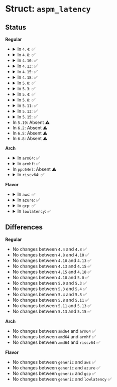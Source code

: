 # Struct: <code>aspm_latency</code>

## Status
<b>Regular</b>
<ul>
<li>
<details>
<summary>In <code>4.4</code>: ✅</summary>

```c
struct aspm_latency {
    u32 l0s;
    u32 l1;
};
```
</details>
</li>
<li>
<details>
<summary>In <code>4.8</code>: ✅</summary>

```c
struct aspm_latency {
    u32 l0s;
    u32 l1;
};
```
</details>
</li>
<li>
<details>
<summary>In <code>4.10</code>: ✅</summary>

```c
struct aspm_latency {
    u32 l0s;
    u32 l1;
};
```
</details>
</li>
<li>
<details>
<summary>In <code>4.13</code>: ✅</summary>

```c
struct aspm_latency {
    u32 l0s;
    u32 l1;
};
```
</details>
</li>
<li>
<details>
<summary>In <code>4.15</code>: ✅</summary>

```c
struct aspm_latency {
    u32 l0s;
    u32 l1;
};
```
</details>
</li>
<li>
<details>
<summary>In <code>4.18</code>: ✅</summary>

```c
struct aspm_latency {
    u32 l0s;
    u32 l1;
};
```
</details>
</li>
<li>
<details>
<summary>In <code>5.0</code>: ✅</summary>

```c
struct aspm_latency {
    u32 l0s;
    u32 l1;
};
```
</details>
</li>
<li>
<details>
<summary>In <code>5.3</code>: ✅</summary>

```c
struct aspm_latency {
    u32 l0s;
    u32 l1;
};
```
</details>
</li>
<li>
<details>
<summary>In <code>5.4</code>: ✅</summary>

```c
struct aspm_latency {
    u32 l0s;
    u32 l1;
};
```
</details>
</li>
<li>
<details>
<summary>In <code>5.8</code>: ✅</summary>

```c
struct aspm_latency {
    u32 l0s;
    u32 l1;
};
```
</details>
</li>
<li>
<details>
<summary>In <code>5.11</code>: ✅</summary>

```c
struct aspm_latency {
    u32 l0s;
    u32 l1;
};
```
</details>
</li>
<li>
<details>
<summary>In <code>5.13</code>: ✅</summary>

```c
struct aspm_latency {
    u32 l0s;
    u32 l1;
};
```
</details>
</li>
<li>
<details>
<summary>In <code>5.15</code>: ✅</summary>

```c
struct aspm_latency {
    u32 l0s;
    u32 l1;
};
```
</details>
</li>
<li>
In <code>5.19</code>: Absent ⚠️
</li>
<li>
In <code>6.2</code>: Absent ⚠️
</li>
<li>
In <code>6.5</code>: Absent ⚠️
</li>
<li>
In <code>6.8</code>: Absent ⚠️
</li>
</ul>
<b>Arch</b>
<ul>
<li>
<details>
<summary>In <code>arm64</code>: ✅</summary>

```c
struct aspm_latency {
    u32 l0s;
    u32 l1;
};
```
</details>
</li>
<li>
<details>
<summary>In <code>armhf</code>: ✅</summary>

```c
struct aspm_latency {
    u32 l0s;
    u32 l1;
};
```
</details>
</li>
<li>
In <code>ppc64el</code>: Absent ⚠️
</li>
<li>
<details>
<summary>In <code>riscv64</code>: ✅</summary>

```c
struct aspm_latency {
    u32 l0s;
    u32 l1;
};
```
</details>
</li>
</ul>
<b>Flavor</b>
<ul>
<li>
<details>
<summary>In <code>aws</code>: ✅</summary>

```c
struct aspm_latency {
    u32 l0s;
    u32 l1;
};
```
</details>
</li>
<li>
<details>
<summary>In <code>azure</code>: ✅</summary>

```c
struct aspm_latency {
    u32 l0s;
    u32 l1;
};
```
</details>
</li>
<li>
<details>
<summary>In <code>gcp</code>: ✅</summary>

```c
struct aspm_latency {
    u32 l0s;
    u32 l1;
};
```
</details>
</li>
<li>
<details>
<summary>In <code>lowlatency</code>: ✅</summary>

```c
struct aspm_latency {
    u32 l0s;
    u32 l1;
};
```
</details>
</li>
</ul>

## Differences
<b>Regular</b>
<ul>
<li>
No changes between <code>4.4</code> and <code>4.8</code> ✅
</li>
<li>
No changes between <code>4.8</code> and <code>4.10</code> ✅
</li>
<li>
No changes between <code>4.10</code> and <code>4.13</code> ✅
</li>
<li>
No changes between <code>4.13</code> and <code>4.15</code> ✅
</li>
<li>
No changes between <code>4.15</code> and <code>4.18</code> ✅
</li>
<li>
No changes between <code>4.18</code> and <code>5.0</code> ✅
</li>
<li>
No changes between <code>5.0</code> and <code>5.3</code> ✅
</li>
<li>
No changes between <code>5.3</code> and <code>5.4</code> ✅
</li>
<li>
No changes between <code>5.4</code> and <code>5.8</code> ✅
</li>
<li>
No changes between <code>5.8</code> and <code>5.11</code> ✅
</li>
<li>
No changes between <code>5.11</code> and <code>5.13</code> ✅
</li>
<li>
No changes between <code>5.13</code> and <code>5.15</code> ✅
</li>
</ul>
<b>Arch</b>
<ul>
<li>
No changes between <code>amd64</code> and <code>arm64</code> ✅
</li>
<li>
No changes between <code>amd64</code> and <code>armhf</code> ✅
</li>
<li>
No changes between <code>amd64</code> and <code>riscv64</code> ✅
</li>
</ul>
<b>Flavor</b>
<ul>
<li>
No changes between <code>generic</code> and <code>aws</code> ✅
</li>
<li>
No changes between <code>generic</code> and <code>azure</code> ✅
</li>
<li>
No changes between <code>generic</code> and <code>gcp</code> ✅
</li>
<li>
No changes between <code>generic</code> and <code>lowlatency</code> ✅
</li>
</ul>
